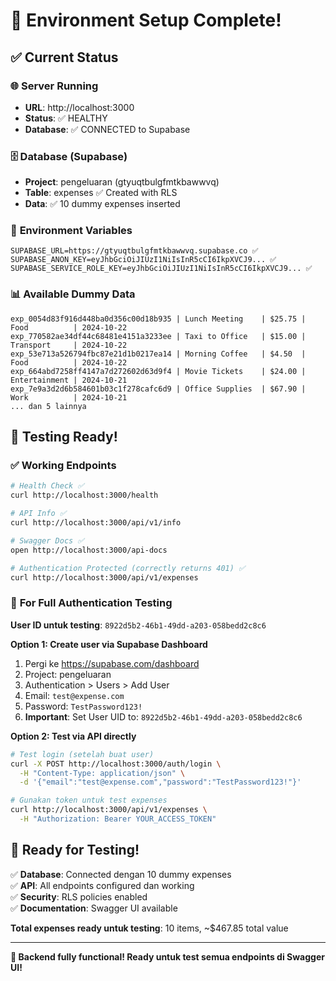 # 🎉 Environment Setup Complete!

## ✅ Current Status

### 🌐 **Server Running**
- **URL**: http://localhost:3000
- **Status**: ✅ HEALTHY
- **Database**: ✅ CONNECTED to Supabase

### 🗄️ **Database (Supabase)**
- **Project**: pengeluaran (gtyuqtbulgfmtkbawwvq)
- **Table**: expenses ✅ Created with RLS
- **Data**: ✅ 10 dummy expenses inserted

### 🔑 **Environment Variables**
```env
SUPABASE_URL=https://gtyuqtbulgfmtkbawwvq.supabase.co ✅
SUPABASE_ANON_KEY=eyJhbGciOiJIUzI1NiIsInR5cCI6IkpXVCJ9... ✅
SUPABASE_SERVICE_ROLE_KEY=eyJhbGciOiJIUzI1NiIsInR5cCI6IkpXVCJ9... ✅
```

### 📊 **Available Dummy Data**
```
exp_0054d83f916d448ba0d356c00d18b935 | Lunch Meeting    | $25.75 | Food          | 2024-10-22
exp_770582ae34df44c68481e4151a3233ee | Taxi to Office   | $15.00 | Transport     | 2024-10-22  
exp_53e713a526794fbc87e21d1b0217ea14 | Morning Coffee   | $4.50  | Food          | 2024-10-22
exp_664abd7258ff4147a7d272602d63d9f4 | Movie Tickets    | $24.00 | Entertainment | 2024-10-21
exp_7e9a3d2d6b584601b03c1f278cafc6d9 | Office Supplies  | $67.90 | Work          | 2024-10-21
... dan 5 lainnya
```

## 🧪 **Testing Ready!**

### ✅ **Working Endpoints**
```bash
# Health Check ✅
curl http://localhost:3000/health

# API Info ✅  
curl http://localhost:3000/api/v1/info

# Swagger Docs ✅
open http://localhost:3000/api-docs

# Authentication Protected (correctly returns 401) ✅
curl http://localhost:3000/api/v1/expenses
```

### 🔐 **For Full Authentication Testing**

**User ID untuk testing**: `8922d5b2-46b1-49dd-a203-058bedd2c8c6`

**Option 1: Create user via Supabase Dashboard**
1. Pergi ke https://supabase.com/dashboard
2. Project: pengeluaran
3. Authentication > Users > Add User
4. Email: `test@expense.com`
5. Password: `TestPassword123!`
6. **Important**: Set User UID to: `8922d5b2-46b1-49dd-a203-058bedd2c8c6`

**Option 2: Test via API directly**
```bash
# Test login (setelah buat user)
curl -X POST http://localhost:3000/auth/login \
  -H "Content-Type: application/json" \
  -d '{"email":"test@expense.com","password":"TestPassword123!"}'

# Gunakan token untuk test expenses
curl http://localhost:3000/api/v1/expenses \
  -H "Authorization: Bearer YOUR_ACCESS_TOKEN"
```

## 🎯 **Ready for Testing!**

✅ **Database**: Connected dengan 10 dummy expenses  
✅ **API**: All endpoints configured dan working  
✅ **Security**: RLS policies enabled  
✅ **Documentation**: Swagger UI available  

**Total expenses ready untuk testing**: 10 items, ~$467.85 total value

---

**🚀 Backend fully functional! Ready untuk test semua endpoints di Swagger UI!**